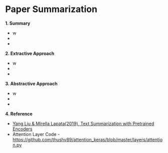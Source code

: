 # Paper Summarization

**1. Summary**
 - w
 - 
 - 

**2. Extractive Approach**
 - w
 - 
 - 
 
 **3. Abstractive Approach**
 - w
 - 
 - 

**4. Reference**
 - [Yang Liu & Mirella Lapata(2019), Text Summarization with Pretrained Encoders](https://https://arxiv.org/abs/1908.08345)
 - Attention Layer Code - https://github.com/thushv89/attention_keras/blob/master/layers/attention.py
 

 
